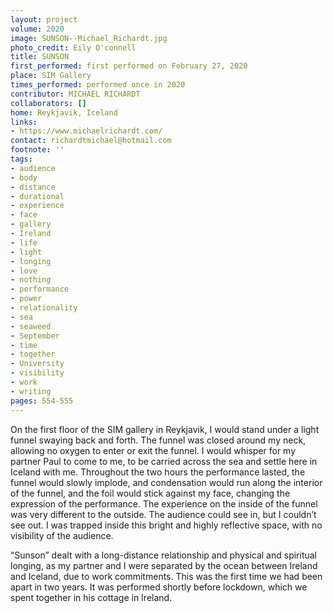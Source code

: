 ```yaml
---
layout: project
volume: 2020
image: SUNSON--Michael_Richardt.jpg
photo_credit: Eily O'connell
title: SUNSON
first_performed: first performed on February 27, 2020
place: SIM Gallery
times_performed: performed once in 2020
contributor: MICHAEL RICHARDT
collaborators: []
home: Reykjavik, Iceland
links:
- https://www.michaelrichardt.com/
contact: richardtmichael@hotmail.com
footnote: ''
tags:
- audience
- body
- distance
- durational
- experience
- face
- gallery
- Ireland
- life
- light
- longing
- love
- nothing
- performance
- power
- relationality
- sea
- seaweed
- September
- time
- together
- University
- visibility
- work
- writing
pages: 554-555
---
```


On the first floor of the SIM gallery in Reykjavik, I would stand under a light funnel swaying back and forth. The funnel was closed around my neck, allowing no oxygen to enter or exit the funnel. I would whisper for my partner Paul to come to me, to be carried across the sea and settle here in Iceland with me. Throughout the two hours the performance lasted, the funnel would slowly implode, and condensation would run along the interior of the funnel, and the foil would stick against my face, changing the expression of the performance. The experience on the inside of the funnel was very different to the outside. The audience could see in, but I couldn’t see out. I was trapped inside this bright and highly reflective space, with no visibility of the audience.

“Sunson” dealt with a long-distance relationship and physical and spiritual longing, as my partner and I were separated by the ocean between Ireland and Iceland, due to work commitments. This was the first time we had been apart in two years. It was performed shortly before lockdown, which we spent together in his cottage in Ireland.